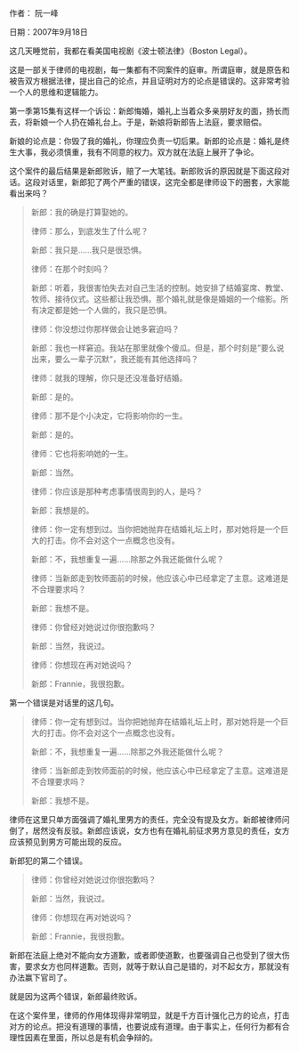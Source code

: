 作者： 阮一峰

日期：2007年9月18日

这几天睡觉前，我都在看美国电视剧《波士顿法律》（Boston Legal）。

这是一部关于律师的电视剧，每一集都有不同案件的庭审。所谓庭审，就是原告和被告双方根据法律，提出自己的论点，并且证明对方的论点是错误的。这非常考验一个人的思维和逻辑能力。

第一季第15集有这样一个诉讼：新郎悔婚，婚礼上当着众多亲朋好友的面，扬长而去，将新娘一个人扔在婚礼台上。于是，新娘将新郎告上法庭，要求赔偿。

新娘的论点是：你毁了我的婚礼，你理应负责一切后果。新郎的论点是：婚礼是终生大事，我必须慎重，我有不同意的权力。双方就在法庭上展开了争论。

这个案件的最后结果是新郎败诉，赔了一大笔钱。新郎败诉的原因就是下面这段对话。这段对话里，新郎犯了两个严重的错误，这完全都是律师设下的圈套，大家能看出来吗？
>
>新郎：我的确是打算娶她的。
>
>律师：那么，到底发生了什么呢？
>
>新郎：我只是……我只是很恐惧。
>
>律师：在那个时刻吗？
>
>新郎：听着，我很害怕失去对自己生活的控制。她安排了结婚宴席、教堂、牧师、接待仪式。这些都让我恐惧。那个婚礼就是像是婚姻的一个缩影。所有决定都是她一个人做的，我只是恐惧。
>
>律师：你没想过你那样做会让她多窘迫吗？
>
>新郎：我也一样窘迫。我站在那里就像个傻瓜。但是，那个时刻是”要么说出来，要么一辈子沉默“，我还能有其他选择吗？
>
>律师：就我的理解，你只是还没准备好结婚。
>
>新郎：是的。
>
>律师：那不是个小决定，它将影响你的一生。
>
>新郎：是的。
>
>律师：它也将影响她的一生。
>
>新郎：当然。
>
>律师：你应该是那种考虑事情很周到的人，是吗？
>
>新郎：我想是的。
>
>律师：你一定有想到过。当你把她抛弃在结婚礼坛上时，那对她将是一个巨大的打击。你不会对这个一点概念也没有。
>
>新郎：不，我想重复一遍……除那之外我还能做什么呢？
>
>律师：当新郎走到牧师面前的时候，他应该心中已经拿定了主意。这难道是不合理要求吗？
>
>新郎：我想不是。
>
>律师：你曾经对她说过你很抱歉吗？
>
>新郎：当然，我说过。
>
>律师：你想现在再对她说吗？
>
>新郎：Frannie，我很抱歉。

第一个错误是对话里的这几句。

>律师：你一定有想到过。当你把她抛弃在结婚礼坛上时，那对她将是一个巨大的打击。你不会对这个一点概念也没有。
>
>新郎：不，我想重复一遍……除那之外我还能做什么呢？
>
>律师：当新郎走到牧师面前的时候，他应该心中已经拿定了主意。这难道是不合理要求吗？
>
>新郎：我想不是。

律师在这里只单方面强调了婚礼里男方的责任，完全没有提及女方。新郎被律师问倒了，居然没有反驳。新郎应该说，女方也有在婚礼前征求男方意见的责任，女方应该预见到男方可能出现的反应。

新郎犯的第二个错误。

>律师：你曾经对她说过你很抱歉吗？
>
>新郎：当然，我说过。
>
>律师：你想现在再对她说吗？
>
>新郎：Frannie，我很抱歉。

新郎在法庭上绝对不能向女方道歉，或者即使道歉，也要强调自己也受到了很大伤害，要求女方也同样道歉。否则，就等于默认自己是错的，对不起女方，那就没有办法赢下官司了。

就是因为这两个错误，新郎最终败诉。

在这个案件里，律师的作用体现得非常明显，就是千方百计强化己方的论点，打击对方的论点。把没有道理的事情，也要说成有道理。由于事实上，任何行为都有合理性因素在里面，所以总是有机会争辩的。